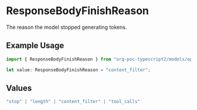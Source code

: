 # ResponseBodyFinishReason

The reason the model stopped generating tokens.

## Example Usage

```typescript
import { ResponseBodyFinishReason } from "orq-poc-typescript2/models/operations";

let value: ResponseBodyFinishReason = "content_filter";
```

## Values

```typescript
"stop" | "length" | "content_filter" | "tool_calls"
```